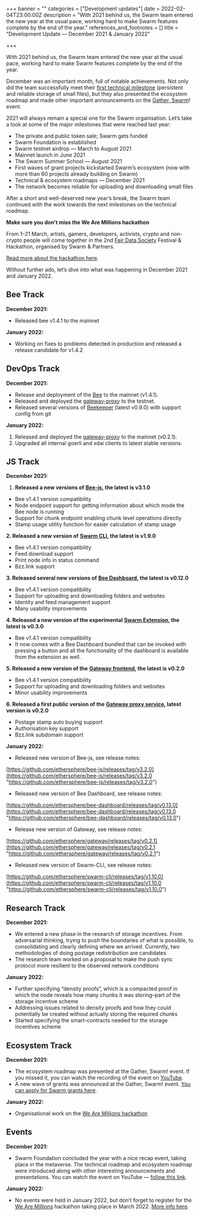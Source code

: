 +++
banner = ""
categories = ["Development updates"]
date = 2022-02-04T23:00:00Z
description = "With 2021 behind us, the Swarm team entered the new year at the usual pace, working hard to make Swarm features complete by the end of the year."
references_and_footnotes = []
title = "Development Update — December 2021 & January 2022"

+++

With 2021 behind us, the Swarm team entered the new year at the usual pace, working hard to make Swarm features complete by the end of the year.

December was an important month, full of notable achievements. Not only did the team successfully meet their [first technical milestone](https://medium.com/ethereum-swarm/announcing-the-swarm-foundation-technical-milestones-e66bba8dc6b) (persistent and reliable storage of small files), but they also presented the ecosystem roadmap and made other important announcements on the [Gather, Swarm](https://www.youtube.com/watch?v=oNJMybgus40)! event.

2021 will always remain a special one for the Swarm organisation. Let’s take a look at some of the major milestones that were reached last year:

- The private and public token sale; Swarm gets funded
- Swarm Foundation is established
- Swarm testnet airdrop — March to August 2021
- Mainnet launch in June 2021
- The Swarm Summer School — August 2021
- First waves of grant projects kickstarted Swarm’s ecosystem (now with more than 60 projects already building on Swarm)
- Technical & ecosystem roadmaps — December 2021
- The network becomes reliable for uploading and downloading small files

After a short and well-deserved new year’s break, the Swarm team continued with the work towards the next milestones on the technical roadmap.

**Make sure you don’t miss the We Are Millions hackathon**

From 1–21 March, artists, gamers, developers, activists, crypto and non-crypto people will come together in the 2nd [Fair Data Society](https://fairdatasociety.org/) Festival & Hackathon, organised by Swarm & Partners.

[Read more about the hackathon here](https://medium.com/ethereum-swarm/we-are-millions-building-a-better-web-48687b03f8dd).

Without further ado, let’s dive into what was happening in December 2021 and January 2022.

## **Bee Track**

**December 2021:**

- Released bee v1.4.1 to the mainnet

**January 2022:**

- Working on fixes to problems detected in production and released a release candidate for v1.4.2

## **DevOps Track**

**December 2021:**

- Release and deployment of the [Bee](https://github.com/ethersphere/bee) to the mainnet (v1.4.1).
- Released and deployed the [gateway-proxy](https://github.com/ethersphere/gateway-proxy) to the testnet.
- Released several versions of [Beekeeper](https://github.com/ethersphere/beekeeper) (latest v0.9.0) with support config from git

**January 2022:**

1. Released and deployed the [gateway-proxy](https://github.com/ethersphere/gateway-proxy) to the mainnet (v0.2.1).
2. Upgraded all internal goerli and xdai clients to latest stable versions.

## **JS Track**

**December 2021:**

1. **Released a new versions of** [**Bee-js**](https://github.com/ethersphere/bee-js)**, the latest is v3.1.0**

- Bee v1.4.1 version compatibility
- Node endpoint support for getting information about which mode the Bee node is running
- Support for chunk endpoint enabling chunk level operations directly
- Stamp usage utility function for easier calculation of stamp usage

**2. Released a new version of** [**Swarm CLI**](https://github.com/ethersphere/swarm-cli)**, the latest is v1.9.0**

- Bee v1.4.1 version compatibility
- Feed download support
- Print node info in status command
- Bzz.link support

**3. Released several new versions of** [**Bee Dashboard**](https://github.com/ethersphere/bee-dashboard)**, the latest is v0.12.0**

- Bee v1.4.1 version compatibility
- Support for uploading and downloading folders and websites
- Identity and feed management support
- Many usability improvements

**4. Released a new version of the experimental** [**Swarm Extension**](https://github.com/ethersphere/swarm-extension)**, the latest is v0.3.0**

- Bee v1.4.1 version compatibility
- It now comes with a Bee Dashboard bundled that can be invoked with pressing a button and all the functionality of the dashboard is available from the extension as well.

**5. Released a new version of the** [**Gateway frontend**](https://github.com/ethersphere/gateway)**, the latest is v0.2.0**

- Bee v1.4.1 version compatibility
- Support for uploading and downloading folders and websites
- Minor usability improvements

**6. Released a first public version of the** [**Gateway proxy service**](https://github.com/ethersphere/gateway-proxy)**, latest version is v0.2.0**

- Postage stamp auto buying support
- Authorisation key support
- Bzz.link subdomain support

**January 2022:**

- Released new version of Bee-js, see release notes:

[https://github.com/ethersphere/bee-js/releases/tag/v3.2.0](https://github.com/ethersphere/bee-js/releases/tag/v3.2.0 "https://github.com/ethersphere/bee-js/releases/tag/v3.2.0")

- Released new version of Bee Dashboard, see release notes:

[https://github.com/ethersphere/bee-dashboard/releases/tag/v0.13.0](https://github.com/ethersphere/bee-dashboard/releases/tag/v0.13.0 "https://github.com/ethersphere/bee-dashboard/releases/tag/v0.13.0")

- Release new version of Gateway, see release notes:

[https://github.com/ethersphere/gateway/releases/tag/v0.2.1](https://github.com/ethersphere/gateway/releases/tag/v0.2.1 "https://github.com/ethersphere/gateway/releases/tag/v0.2.1")

- Released new version of Swarm-CLI, see release notes:

[https://github.com/ethersphere/swarm-cli/releases/tag/v1.10.0](https://github.com/ethersphere/swarm-cli/releases/tag/v1.10.0 "https://github.com/ethersphere/swarm-cli/releases/tag/v1.10.0")

## **Research Track**

**December 2021:**

- We entered a new phase in the research of storage incentives. From adversarial thinking, trying to push the boundaries of what is possible, to consolidating and clearly defining where we arrived. Currently, two methodologies of doing postage redistribution are candidates
- The research team worked on a proposal to make the push sync protocol more resilient to the observed network conditions

**January 2022:**

- Further specifying “density proofs”, which is a compacted proof in which the node reveals how many chunks it was storing–part of the storage incentive scheme
- Addressing issues related to density proofs and how they could potentially be created without actually storing the required chunks
- Started specifying the smart-contracts needed for the storage incentives scheme

## **Ecosystem Track**

**December 2021:**

- The ecosystem roadmap was presented at the Gather, Swarm! event. If you missed it, you can watch the recording of the event on [YouTube](https://www.youtube.com/watch?v=oNJMybgus40).
- A new wave of grants was announced at the Gather, Swarm! event. [You can apply for Swarm grants here](https://my.ethswarm.org/grants).

**January 2022:**

- Organisational work on the [We Are Millions hackathon](https://medium.com/ethereum-swarm/we-are-millions-building-a-better-web-48687b03f8dd)

## **Events**

**December 2021:**

- Swarm Foundation concluded the year with a nice recap event, taking place in the metaverse. The technical roadmap and ecosystem roadmap were introduced along with other interesting announcements and presentations. You can watch the event on YouTube — [follow this link](https://www.youtube.com/watch?v=oNJMybgus40).

**January 2022:**

- No events were held in January 2022, but don’t forget to register for the [We Are Millions](https://www.wearemillions.online/) hackathon taking place in March 2022. [More info here](https://medium.com/ethereum-swarm/we-are-millions-building-a-better-web-48687b03f8dd).
